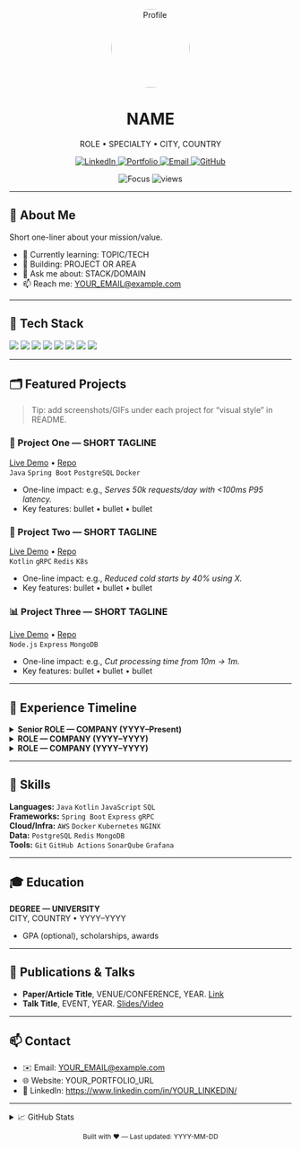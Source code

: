 <!-- HEADER -->
<p align="center">
  <img src="PROFILE_IMAGE_URL" alt="Profile" width="140" height="140" style="border-radius:50%;"/>
</p>

<h1 align="center">NAME</h1>
<p align="center">
  ROLE • SPECIALTY • CITY, COUNTRY
</p>

<p align="center">
  <a href="https://www.linkedin.com/in/YOUR_LINKEDIN/">
    <img src="https://img.shields.io/badge/LinkedIn-0A66C2?logo=linkedin&logoColor=white" alt="LinkedIn">
  </a>
  <a href="https://YOUR_PORTFOLIO_URL">
    <img src="https://img.shields.io/badge/Portfolio-111827?logo=googlechrome&logoColor=white" alt="Portfolio">
  </a>
  <a href="mailto:YOUR_EMAIL@example.com">
    <img src="https://img.shields.io/badge/Email-D14836?logo=gmail&logoColor=white" alt="Email">
  </a>
  <a href="https://github.com/YOUR_GITHUB?tab=repositories">
    <img src="https://img.shields.io/badge/GitHub-181717?logo=github&logoColor=white" alt="GitHub">
  </a>
</p>

<p align="center">
  <img src="https://img.shields.io/badge/Focus-Backend%20%7C%20APIs%20%7C%20Cloud-3aa6ff" alt="Focus">
  <img src="https://komarev.com/ghpvc/?username=YOUR_GITHUB&label=Views&color=0e75b6&style=flat" alt="views" />
</p>

---

## 👋 About Me
Short one-liner about your mission/value.  
- 🌱 Currently learning: TOPIC/TECH  
- 🔭 Building: PROJECT OR AREA  
- 💬 Ask me about: STACK/DOMAIN  
- 📫 Reach me: YOUR_EMAIL@example.com

---

## 🧰 Tech Stack
<p>
  <img src="https://img.shields.io/badge/Java-ED8B00?logo=openjdk&logoColor=white" />
  <img src="https://img.shields.io/badge/Spring-6DB33F?logo=spring&logoColor=white" />
  <img src="https://img.shields.io/badge/REST%20APIs-005571?logo=swagger&logoColor=white" />
  <img src="https://img.shields.io/badge/PostgreSQL-316192?logo=postgresql&logoColor=white" />
  <img src="https://img.shields.io/badge/Docker-2496ED?logo=docker&logoColor=white" />
  <img src="https://img.shields.io/badge/Kubernetes-326CE5?logo=kubernetes&logoColor=white" />
  <img src="https://img.shields.io/badge/AWS-232F3E?logo=amazonaws&logoColor=white" />
  <img src="https://img.shields.io/badge/CI%2FCD-111827?logo=githubactions&logoColor=white" />
</p>

---

## 🗂️ Featured Projects
> Tip: add screenshots/GIFs under each project for “visual style” in README.

### 🚀 Project One — SHORT TAGLINE
[Live Demo](LIVE_URL) • [Repo](REPO_URL)  
`Java` `Spring Boot` `PostgreSQL` `Docker`
- One-line impact: e.g., *Serves 50k requests/day with <100ms P95 latency.*
- Key features: bullet • bullet • bullet

### 🔐 Project Two — SHORT TAGLINE
[Live Demo](LIVE_URL) • [Repo](REPO_URL)  
`Kotlin` `gRPC` `Redis` `K8s`
- One-line impact: e.g., *Reduced cold starts by 40% using X.*
- Key features: bullet • bullet • bullet

### 📊 Project Three — SHORT TAGLINE
[Live Demo](LIVE_URL) • [Repo](REPO_URL)  
`Node.js` `Express` `MongoDB`
- One-line impact: e.g., *Cut processing time from 10m → 1m.*
- Key features: bullet • bullet • bullet

---

## 🧭 Experience Timeline
<details>
  <summary><b>Senior ROLE — COMPANY (YYYY–Present)</b></summary>
  
- 📍 CITY, COUNTRY  
- Built/owned: short impact statement
- Highlights:
  - Achieved X% improvement in Y by doing Z
  - Designed + shipped FEATURE with TECH
</details>

<details>
  <summary><b>ROLE — COMPANY (YYYY–YYYY)</b></summary>
  
- 📍 CITY, COUNTRY  
- Highlights:
  - Bullet
  - Bullet
</details>

<details>
  <summary><b>ROLE — COMPANY (YYYY–YYYY)</b></summary>
  
- 📍 CITY, COUNTRY  
- Highlights:
  - Bullet
  - Bullet
</details>

---

## 🧪 Skills
**Languages:** `Java` `Kotlin` `JavaScript` `SQL`  
**Frameworks:** `Spring Boot` `Express` `gRPC`  
**Cloud/Infra:** `AWS` `Docker` `Kubernetes` `NGINX`  
**Data:** `PostgreSQL` `Redis` `MongoDB`  
**Tools:** `Git` `GitHub Actions` `SonarQube` `Grafana`  

---

## 🎓 Education
**DEGREE — UNIVERSITY**  
CITY, COUNTRY • YYYY–YYYY  
- GPA (optional), scholarships, awards

---

## 📝 Publications & Talks
- **Paper/Article Title**, VENUE/CONFERENCE, YEAR. [Link](URL)
- **Talk Title**, EVENT, YEAR. [Slides/Video](URL)

---

## 📫 Contact
- ✉️ Email: YOUR_EMAIL@example.com  
- 🌐 Website: YOUR_PORTFOLIO_URL  
- 💼 LinkedIn: https://www.linkedin.com/in/YOUR_LINKEDIN/  

---

<!-- OPTIONAL: GitHub Stats (works on profile READMEs or repo READMEs) -->
<details>
  <summary>📈 GitHub Stats</summary>
  <p>
    <img height="170" src="https://github-readme-stats.vercel.app/api?username=YOUR_GITHUB&show_icons=true&theme=default&hide_border=true" />
    <img height="170" src="https://github-readme-stats.vercel.app/api/top-langs/?username=YOUR_GITHUB&layout=compact&hide_border=true" />
  </p>
</details>

<!-- FOOTER -->
<p align="center">
  <sub>Built with ❤️ — Last updated: YYYY-MM-DD</sub>
</p>

